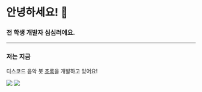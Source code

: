 # 안녕하세요! 👋

### 전 학생 개발자 심심러에요.
* * *
### 저는 지금
디스코드 음악 봇 [초록](https://koreanbots.dev/bots/770246143652397069)을 개발하고 있어요!

![](https://github-readme-stats.vercel.app/api?username=simsimler&show_icons=true&theme=dark)
![](https://github-readme-stats.vercel.app/api/top-langs/?username=simsimler&theme=dark)

